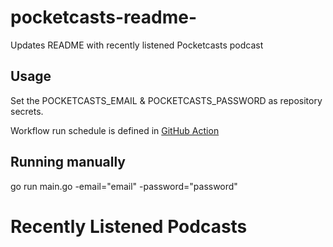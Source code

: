 # pocketcasts-readme-
Updates README with recently listened Pocketcasts podcast

## Usage
Set the POCKETCASTS_EMAIL & POCKETCASTS_PASSWORD as repository secrets.

Workflow run schedule is defined in [GitHub Action](.github/workflows/update.yml)

## Running manually

go run main.go -email="email" -password="password"

# Recently Listened Podcasts
<!-- PODCAST-LIST:START -->
<!-- PODCAST-LIST:END -->